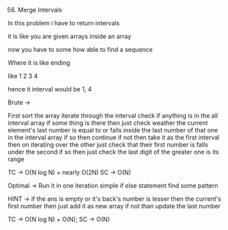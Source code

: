 56. Merge Intervals

In this problem i have to return intervals

it is like you are given arrays inside an array

now you have to some how able to find a sequence

Where it is like ending

like 1 2 3 4

hence it interval would be 1, 4

Brute ->

  First sort the array
  iterate through the interval
  check if anything is in the all interval array
  if some thing is there
  then just check weather the current element's last number is equal to
  or falls inside the last number of that one in the interval array
  if so then continue
  if not then take it as the first interval
  then on iterating over the other just check that their
  first number is falls under the second
  if so then just check the last digit of the greater one is its range

TC -> O(N log N) + nearly O(2N)
SC -> O(N)

Optimal ->
  Run it in one iteration
  simple if else statement
  find some pattern


HINT ->
  if the ans is empty or it's back's number is lesser
  then the current's first number then just add it as new array
  if not than update the last number

TC -> O(N log N) + O(N);
SC -> O(N)
